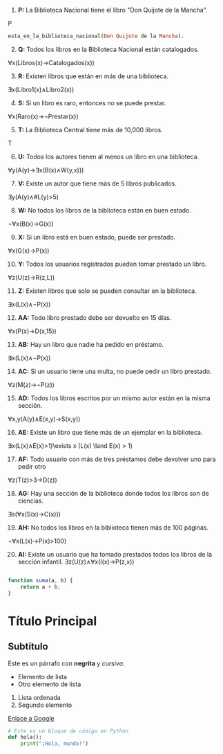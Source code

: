 1. **P:** La Biblioteca Nacional tiene el libro "Don Quijote de la Mancha".

P

```Prolog
esta_en_la_biblioteca_nacional(Don Quijote de la Mancha).
```

2. **Q:** Todos los libros en la Biblioteca Nacional están catalogados.

∀x(Libros(x)→Catalogados(x))

3. **R:** Existen libros que están en más de una biblioteca.

∃x(Libro1(x)∧Libro2(x))

4. **S:** Si un libro es raro, entonces no se puede prestar.

∀x(Raro(x)→¬Prestar(x))

5. **T:** La Biblioteca Central tiene más de 10,000 libros.

T

6. **U:** Todos los autores tienen al menos un libro en una biblioteca.

∀y(A(y)→∃x(B(x)∧W(y,x)))

7. **V:** Existe un autor que tiene más de 5 libros publicados.

∃y(A(y)∧#L(y)>5)

8. **W:** No todos los libros de la biblioteca están en buen estado.

¬∀x(B(x)→G(x))

9. **X:** Si un libro está en buen estado, puede ser prestado.

∀x(G(x)→P(x))

10. **Y:** Todos los usuarios registrados pueden tomar prestado un libro.

∀z(U(z)→R(z,L))

11. **Z:** Existen libros que solo se pueden consultar en la biblioteca.

∃x(L(x)∧¬P(x))

12. **AA:** Todo libro prestado debe ser devuelto en 15 días.

∀x(P(x)→D(x,15))

13. **AB:** Hay un libro que nadie ha pedido en préstamo.

∃x(L(x)∧¬P(x))

14. **AC:** Si un usuario tiene una multa, no puede pedir un libro prestado.

∀z(M(z)→¬P(z))

15. **AD:** Todos los libros escritos por un mismo autor están en la misma sección.

∀x,y(A(y)∧E(x,y)→S(x,y))

16. **AE:** Existe un libro que tiene más de un ejemplar en la biblioteca.

∃x(L(x)∧E(x)>1)\exists x (L(x) \land E(x) > 1)

17. **AF:** Todo usuario con más de tres préstamos debe devolver uno para pedir otro

∀z(T(z)>3→D(z))

18. **AG:** Hay una sección de la biblioteca donde todos los libros son de ciencias.

∃s(∀x(S(x)→C(x)))

19. **AH:** No todos los libros en la biblioteca tienen más de 100 páginas.

¬∀x(L(x)→P(x)>100)

20. **AI:** Existe un usuario que ha tomado prestados todos los libros de la sección infantil.
∃z(U(z)∧∀x(I(x)→P(z,x))









```javascript

function suma(a, b) {
    return a + b;
}
```
# Título Principal

## Subtítulo

Este es un párrafo con **negrita** y *cursiva*.

- Elemento de lista
- Otro elemento de lista

1. Lista ordenada
2. Segundo elemento

[Enlace a Google](https://www.google.com)

```python
# Este es un bloque de código en Python
def hola():
    print("¡Hola, mundo!")
```

